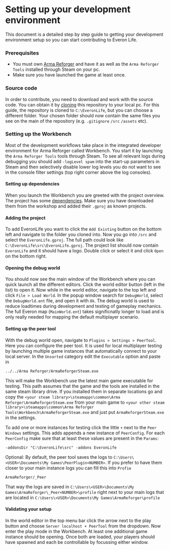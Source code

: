 # Setting up your development environment
This document is a detailed step by step guide to getting your development environment setup so you can start contributing to Everon Life.

### Prerequisites
- You must own [Arma Reforger](https://store.steampowered.com/app/1874880) and have it as well as the `Arma Reforger Tools` installed through Steam on your pc.
- Make sure you have launched the game at least once.

### Source code
In order to contribute, you need to download and work with the source code. You can obtain it by [cloning](https://docs.github.com/en/repositories/creating-and-managing-repositories/cloning-a-repository) this repository to your local pc.
For this guide, the repository is cloned to `C:\EveronLife`, but you can choose a different folder.
Your chosen folder should now contain the same files you see on the main of the repository (e.g. `.gitignore` `/src` `/assets` etc).

### Setting up the Workbench
Most of the development workflows take place in the integrated developer environment for Arma Reforger called Workbench. You start it by launching the `Arma Reforger Tools` tools through Steam. To see all relevant logs during debugging you should add `-logLevel spam` into the start-up parameters in Steam and then selectively disable lower log levels you do not want to see in the console filter settings (top right corner above the log consoles).

#### Setting up dependencies
When you launch the Workbench you are greeted with the project overview.
The project has some [dependencies](index.md#dependencies). Make sure you have downloaded them from the workshop and added their `.gproj` as known projects.

#### Adding the project
To add EveronLife you want to click the `Add Existing` button on the bottom left and navigate to the folder you cloned into.
Now you go into `/src` and select the `EveronLife.gproj`. The full path could look like `C:\EveronLife\src\EveronLife.gproj`. The project list should now contain `EveronLife` and it should have a logo. 
Double click or select it and click `Open` on the bottom right.

#### Opening the debug world
You should now see the main window of the Workbench where you can quick launch all the different editors. Click the world editor button (left in the list) to open it.
Now while in the world editor, navigate to the top left and click `File > Load World`. In the popup window search for `DebugWorld`, select the `DebugWorld.ent` file, and open it with `Ok`.
The debug world is used to reduce loadtimes during development and testing of gameplay mechanics. The full Everon map (`MainWorld.ent`) takes significnatly longer to load and is only really needed for mapping the default multiplayer scenario.

#### Setting up the peer tool
With the debug world open, navigate to `Plugins > Settings > PeerTool`. Here you can configure the peer tool. It is used for local multiplayer testing by launching multiple game instances that automatically connect to your local server.
In the `Unsorted` category edit the `Executable` option and paste in 
```
../../Arma Reforger/ArmaReforgerSteam.exe
```
This will make the Workbench use the latest main game executable for testing. 
This path assumes that the game and the tools are installed in the same steam library drive. If you installed them in separate locations go and copy the `<your steam library>\steamapps\common\Arma Reforger\ArmaReforgerSteam.exe` from your main game to `<your other steam library>\steamapps\common\Arma Reforger Tools\Workbench\ArmaReforgerSteam.exe` and just put `ArmaReforgerSteam.exe` in the settings.

To add one or more instances for testing click the little `+` next to the `Peer Windows` settings. This adds appends a new instance of `PeerConfig`.
For each `PeerConfig` make sure that at least these values are present in the `Params`: 
```
-addonsDir "C:\EveronLife\src" -addons EveronLife
```

Optional: By default, the peer tool saves the logs to `C:\Users\<USER>\Documents\My Games\PeerPlugin<NUMBER>`. If you prefer to have them closer to your main instance logs you can fill this into `Profie`
```
ArmaReforger/_Peer
```
That way the logs are saved in `C:\Users\<USER>\Documents\My Games\ArmaReforger\_Peer<NUMBER>\profile` right next to your main logs that are located in `C:\Users\<USER>\Documents\My Games\ArmaReforger\profile`

#### Validating your setup
In the world editor in the top menu bar click the arrow next to the play button and choose `Server localhost + PeerTool` from the dropdown. Now enter the play mode in the Workbench. At least one additional game instance should be opening.
Once both are loaded, your players should have spawned and each be controllable by focussing either window.
